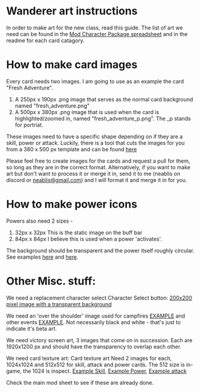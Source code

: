 # Wanderer art instructions

In order to make art for the new class, read this guide. The list of art we need can be found in the [Mod Character Package spreadsheet](https://docs.google.com/spreadsheets/d/1GY0eJsooEp361hWFL2lD-uPVa5-l-7g4f4FtyKs-k7Q/edit#gid=0) and in the readme for each card catagory.

# How to make card images

Every card needs two images. I am going to use as an example the card "Fresh Adventure". 
1. A 250px x 190px .png image that serves as the normal card background named "fresh_adventure.png"
2. A 500px x 380px .png image that is used when the card is highlighted/zoomed in, named "fresh_adventure_p.png". The _p stands for portriat. 

These images need to have a specific shape depending on if they are a skill, power or attack. Luckily, there is a tool that cuts the images for you from a 380 x 500 px template and can be found [here](https://github.com/JohnnyBazooka89/StSModdingToolCardImagesCreator)

Please feel free to create images for the cards and request a pull for them, so long as they are in the correct format. Alternatively, if you want to make art but don't want to process it or merge it in, send it to me (neablis on discord or neablis@gmail.com) and I will format it and merge it in for you. 

# How to make power icons

Powers also need 2 sizes - 
1. 32px x 32px This is the static image on the buff bar
2. 84px x 84px I believe this is used when a power 'activates'. 

The background should be transparent and the power itself roughly circular. See examples [here](https://github.com/neablis-7/jorbs-spire-mod/blob/master/src/main/resources/stsjorbsmodResources/images/powers/placeholder_power32.png) and [here](https://github.com/neablis-7/jorbs-spire-mod/blob/master/src/main/resources/stsjorbsmodResources/images/powers/placeholder_power84.png). 

# Other Misc. stuff: 

We need a replacement character select Character Select button:	[200x200 pixel image with a transparent background](https://github.com/neablis-7/jorbs-spire-mod/blob/master/src/main/resources/stsjorbsmodResources/images/charSelect/DefaultCharacterButton.png)

We need an 'over the shoulder' image used for campfires [EXAMPLE](https://github.com/neablis-7/jorbs-spire-mod/blob/master/src/main/resources/stsjorbsmodResources/images/char/wanderer/shoulder2.png) and other events [EXAMPLE](https://github.com/neablis-7/jorbs-spire-mod/blob/master/src/main/resources/stsjorbsmodResources/images/char/wanderer/shoulder.png). Not necessarily black and white - that's just to indicate it's beta art. 

We need victory screen art, 3 images that come on in succession. Each are 1920x1200 px and should have the transparency to overlap each other.

We need card texture art: Card texture art	Need 2 images for each, 1024x1024 and 512x512 for skill, attack and power cards. The 512 size is in-game, the 1024 is inspect. [Example Skill](https://github.com/neablis-7/jorbs-spire-mod/blob/master/src/main/resources/stsjorbsmodResources/images/1024/bg_skill_default_gray.png), [Example Power](https://github.com/neablis-7/jorbs-spire-mod/blob/master/src/main/resources/stsjorbsmodResources/images/1024/bg_power_default_gray.png), [Example attack](https://github.com/neablis-7/jorbs-spire-mod/blob/master/src/main/resources/stsjorbsmodResources/images/1024/bg_attack_default_gray.png)

Check the main mod sheet to see if these are already done. 
  
  
